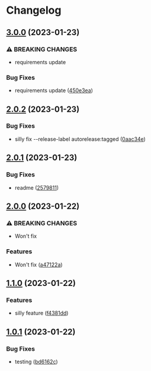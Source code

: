 # Changelog

## [3.0.0](https://github.com/emon5122/Fastapi-Social-Media/compare/v2.0.2...v3.0.0) (2023-01-23)


### ⚠ BREAKING CHANGES

* requirements update

### Bug Fixes

* requirements update ([450e3ea](https://github.com/emon5122/Fastapi-Social-Media/commit/450e3ea4b04de1021c0ae74567ef7f299a4e685e))

## [2.0.2](https://github.com/emon5122/Fastapi-Social-Media/compare/v2.0.1...v2.0.2) (2023-01-23)


### Bug Fixes

* silly fix --release-label autorelease:tagged ([0aac34e](https://github.com/emon5122/Fastapi-Social-Media/commit/0aac34e7224620c0d8ed8e4e84a870fe4d78cc17))

## [2.0.1](https://github.com/emon5122/Fastapi-Social-Media/compare/v2.0.0...v2.0.1) (2023-01-23)


### Bug Fixes

* readme ([2579811](https://github.com/emon5122/Fastapi-Social-Media/commit/25798117678cbb7216a7dca01f6b21dc5a4ea906))

## [2.0.0](https://github.com/emon5122/Fastapi-Social-Media/compare/v1.1.0...v2.0.0) (2023-01-22)


### ⚠ BREAKING CHANGES

* Won't fix

### Features

* Won't fix ([a47122a](https://github.com/emon5122/Fastapi-Social-Media/commit/a47122abc0e3cf8597ac485b15f11bb59199f4e3))

## [1.1.0](https://github.com/emon5122/Fastapi-Social-Media/compare/v1.0.1...v1.1.0) (2023-01-22)


### Features

* silly feature ([f4381dd](https://github.com/emon5122/Fastapi-Social-Media/commit/f4381dd437c842956b9d2bdc5b9defc06b359bf8))

## [1.0.1](https://github.com/emon5122/Fastapi-Social-Media/compare/v1.0.0...v1.0.1) (2023-01-22)


### Bug Fixes

* testing ([bd6162c](https://github.com/emon5122/Fastapi-Social-Media/commit/bd6162ceadc6c18485f0ed4b6b88985986614cd5))
